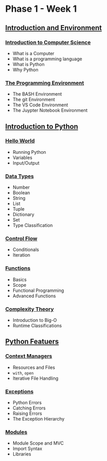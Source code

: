 # Phase 1 - Week 1

## [Introduction and Environment](https://github.com/ByteAcademy-Curriculum/Data-Science/tree/master/Slides/Phase%201/Week%201/Slides/Introduction%20and%20Environment)
### [Introduction to Computer Science](https://github.com/ByteAcademy-Curriculum/Python-Full-Stack/blob/master/Slides/Phase%201/Week%201/Slides/Introduction-to-Computer-Science.md)
* What is a Computer
* What is a programming language
* What is Python
* Why Python

### [The Programming Environment](https://github.com/ByteAcademy-Curriculum/Python-Full-Stack/blob/master/Slides/Phase%201/Week%201/Slides/The-BASH-Environment.md)
* The BASH Environment
* The git Environment
* The VS Code Environment
* The Juypter Notebook Environment

## [Introduction to Python](https://github.com/ByteAcademy-Curriculum/Data-Science/tree/master/Slides/Phase%201/Week%201/Slides/Introduction-To-Python)
### [Hello World](https://github.com/ByteAcademy-Curriculum/Data-Science/blob/master/Slides/Phase%201/Week%201/Slides/Introduction-To-Python/Hello-World.md)
* Running Python
* Variables
* Input/Output

### [Data Types](https://github.com/ByteAcademy-Curriculum/Python-Full-Stack/blob/master/Slides/Phase%201/Week%201/Slides/Data-Types.md)
* Number
* Boolean
* String
* List
* Tuple
* Dictionary
* Set
* Type Classification

### [Control Flow](https://github.com/ByteAcademy-Curriculum/Python-Full-Stack/blob/master/Slides/Phase%201/Week%201/Slides/Control-Flow.md)
* Conditionals
* Iteration

### [Functions](https://github.com/ByteAcademy-Curriculum/Python-Full-Stack/blob/master/Slides/Phase%201/Week%201/Slides/Functions.md)
* Basics
* Scope
* Functional Programming
* Advanced Functions

### [Complexity Theory](https://github.com/ByteAcademy-Curriculum/Python-Full-Stack/blob/master/Slides/Phase%201/Week%201/Slides/Complexity-Theory.md)
* Introduction to Big-O
* Runtime Classifications

## [Python Featuers](https://github.com/ByteAcademy-Curriculum/Data-Science/tree/master/Slides/Phase%201/Week%201/Slides/Python-Features)
### [Context Managers](https://github.com/ByteAcademy-Curriculum/Python-Full-Stack/blob/master/Slides/Phase%201/Week%201/Slides/Context-Managers.md)
* Resources and Files
* ```with```, ```open```
* Iterative File Handling

### [Exceptions](https://github.com/ByteAcademy-Curriculum/Python-Full-Stack/blob/master/Slides/Phase%201/Week%201/Slides/Exceptions.md)
* Python Errors
* Catching Errors
* Raising Errors
* The Exception Hierarchy

### [Modules](https://github.com/ByteAcademy-Curriculum/Python-Full-Stack/blob/master/Slides/Phase%201/Week%201/Slides/Modules.md)
* Module Scope and MVC
* Import Syntax
* Libraries
